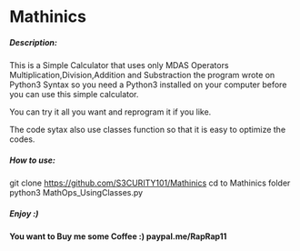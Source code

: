 # Mathinics

<h5>Description:</h5>


This is a Simple Calculator that uses only MDAS Operators
Multiplication,Division,Addition and Substraction the program
wrote on Python3 Syntax so you need a Python3 installed on your
computer before you can use this simple calculator.

You can try it all you want and reprogram it if you like.

The code sytax also use classes function so that it is easy to
optimize the codes.


<h5>How to use: </h5>

git clone https://github.com/S3CURITY101/Mathinics
cd to Mathinics folder
python3 MathOps_UsingClasses.py


<h5>Enjoy :) </h5>

<b> You want to Buy me some Coffee :) </b>
<b> paypal.me/RapRap11 </b>